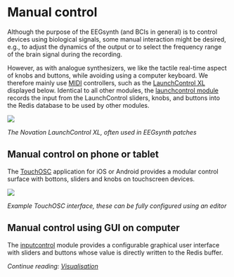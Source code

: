 # Manual control

Although the purpose of the EEGsynth (and BCIs in general) is to control devices using biological signals, some manual interaction might be desired, e.g., to adjust the dynamics of the output or to select the frequency range of the brain signal during the recording.

However, as with analogue synthesizers, we like the tactile real-time aspect of knobs and buttons, while avoiding using a computer keyboard. We therefore mainly use [MIDI](midi.md) controllers, such as the [LaunchControl XL](https://global.novationmusic.com/launch/launch-control-xl) displayed below. Identical to all other modules, the [launchcontrol module](../src/module/launchcontrol) records the input from the LaunchControl sliders, knobs, and buttons into the Redis database to be used by other modules.

![](figures/launch-control-xl.png)

_The Novation LaunchControl XL, often used in EEGsynth patches_

## Manual control on phone or tablet

The [TouchOSC](https://hexler.net/products/touchosc) application for iOS or Android provides a modular control surface with bottons, sliders and knobs on touchscreen devices.

![](figures/touchosc.png)

_Example TouchOSC interface, these can be fully configured using an editor_

## Manual control using GUI on computer

The [inputcontrol](../src/module/inputcontrol) module provides a configurable graphical user interface with sliders and buttons whose value is directly written to the Redis buffer.

_Continue reading: [Visualisation](visualisation.md)_
